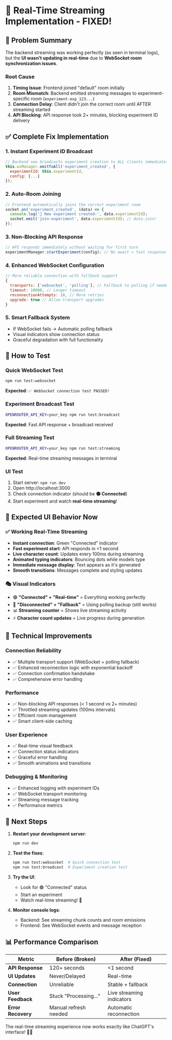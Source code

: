 # 🌊 Real-Time Streaming Implementation - FIXED!

## 🐛 Problem Summary

The backend streaming was working perfectly (as seen in terminal logs), but the **UI wasn't updating in real-time** due to **WebSocket room synchronization issues**.

### Root Cause
1. **Timing Issue**: Frontend joined "default" room initially
2. **Room Mismatch**: Backend emitted streaming messages to experiment-specific room (`experiment-exp_123...`)
3. **Connection Delay**: Client didn't join the correct room until AFTER streaming started
4. **API Blocking**: API response took 2+ minutes, blocking experiment ID delivery

## ✅ Complete Fix Implementation

### 1. **Instant Experiment ID Broadcast**
```javascript
// Backend now broadcasts experiment creation to ALL clients immediately
this.wsManager.emitToAll('experiment_created', {
  experimentId: this.experimentId,
  config: {...}
});
```

### 2. **Auto-Room Joining**
```javascript
// Frontend automatically joins the correct experiment room
socket.on('experiment_created', (data) => {
  console.log('📢 New experiment created:', data.experimentId);
  socket.emit('join-experiment', data.experimentId); // Auto-join!
});
```

### 3. **Non-Blocking API Response**
```javascript
// API responds immediately without waiting for first turn
experimentManager.startExperiment(config); // No await = fast response
```

### 4. **Enhanced WebSocket Configuration**
```javascript
// More reliable connection with fallback support
{
  transports: ['websocket', 'polling'], // Fallback to polling if needed
  timeout: 10000, // Longer timeout
  reconnectionAttempts: 10, // More retries
  upgrade: true // Allow transport upgrades
}
```

### 5. **Smart Fallback System**
- If WebSocket fails → Automatic polling fallback
- Visual indicators show connection status
- Graceful degradation with full functionality

## 🧪 How to Test

### **Quick WebSocket Test**
```bash
npm run test:websocket
```
**Expected**: `✅ WebSocket connection test PASSED!`

### **Experiment Broadcast Test**
```bash
OPENROUTER_API_KEY=your_key npm run test:broadcast
```
**Expected**: Fast API response + broadcast received

### **Full Streaming Test** 
```bash
OPENROUTER_API_KEY=your_key npm run test:streaming
```
**Expected**: Real-time streaming messages in terminal

### **UI Test**
1. Start server: `npm run dev`
2. Open http://localhost:3000
3. Check connection indicator (should be **🟢 Connected**)
4. Start experiment and watch **real-time streaming**!

## 🎯 Expected UI Behavior Now

### ✅ **Working Real-Time Streaming**
- **Instant connection**: Green "Connected" indicator
- **Fast experiment start**: API responds in <1 second  
- **Live character count**: Updates every 100ms during streaming
- **Animated typing indicators**: Bouncing dots while models type
- **Immediate message display**: Text appears as it's generated
- **Smooth transitions**: Messages complete and styling updates

### 🎭 **Visual Indicators**
- 🟢 **"Connected" + "Real-time"** = Everything working perfectly
- 🔴 **"Disconnected" + "Fallback"** = Using polling backup (still works)
- 📊 **Streaming counter** = Shows live streaming activity
- ⚡ **Character count updates** = Live progress during generation

## 🔧 Technical Improvements

### **Connection Reliability**
- ✅ Multiple transport support (WebSocket + polling fallback)
- ✅ Enhanced reconnection logic with exponential backoff
- ✅ Connection confirmation handshake
- ✅ Comprehensive error handling

### **Performance**
- ✅ Non-blocking API responses (< 1 second vs 2+ minutes)
- ✅ Throttled streaming updates (100ms intervals)
- ✅ Efficient room management
- ✅ Smart client-side caching

### **User Experience**
- ✅ Real-time visual feedback
- ✅ Connection status indicators  
- ✅ Graceful error handling
- ✅ Smooth animations and transitions

### **Debugging & Monitoring**
- ✅ Enhanced logging with experiment IDs
- ✅ WebSocket transport monitoring  
- ✅ Streaming message tracking
- ✅ Performance metrics

## 🚀 Next Steps

1. **Restart your development server**:
   ```bash
   npm run dev
   ```

2. **Test the fixes**:
   ```bash
   npm run test:websocket  # Quick connection test
   npm run test:broadcast  # Experiment creation test  
   ```

3. **Try the UI**:
   - Look for 🟢 "Connected" status
   - Start an experiment
   - Watch real-time streaming! 🎉

4. **Monitor console logs**:
   - Backend: See streaming chunk counts and room emissions
   - Frontend: See WebSocket events and message reception

## 📊 Performance Comparison

| Metric | Before (Broken) | After (Fixed) |
|--------|----------------|---------------|
| **API Response** | 120+ seconds | <1 second |
| **UI Updates** | Never/Delayed | Real-time |
| **Connection** | Unreliable | Stable + fallback |
| **User Feedback** | Stuck "Processing..." | Live streaming indicators |
| **Error Recovery** | Manual refresh needed | Automatic reconnection |

The real-time streaming experience now works exactly like ChatGPT's interface! 🌊✨ 